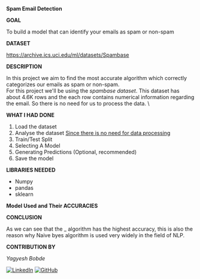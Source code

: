 **Spam Email Detection**

**GOAL**

To build a model that can identify your emails as spam or non-spam

**DATASET**

https://archive.ics.uci.edu/ml/datasets/Spambase

**DESCRIPTION**

In this project we aim to find the most accurate algorithm which correctly categorizes our emails as spam or non-spam. \
For this project we'll be using the *spambase dataset*. This dataset has about 4.6K rows and the each row contains numerical information regarding the email. So there is no need for us to process the data. \

**WHAT I HAD DONE**
1. Load the dataset
2. Analyse the dataset
<u>Since there is no need for data processing</u>
3. Train/Test Split 
4. Selecting A Model
5. Generating Predictions
(Optional, recommended)
6. Save the model


**LIBRARIES NEEDED**

- Numpy 
- pandas
- sklearn

**Model Used and Their ACCURACIES**


**CONCLUSION**

As we can see that the _ algorithm has the highest accuracy, this is also the reason why Naive byes algorithm is used very widely in the field of NLP.

**CONTRIBUTION BY**

*Yagyesh Bobde*

  
[![LinkedIn](https://img.shields.io/badge/linkedin-%230077B5.svg?style=for-the-badge&logo=linkedin&logoColor=white)](https://www.linkedin.com/in/yagyesh-bobde-177523220/) [![GitHub](https://img.shields.io/badge/github-%23121011.svg?style=for-the-badge&logo=github&logoColor=white)](https://github.com/yagyesh-bobde)


